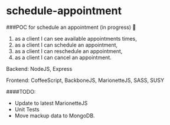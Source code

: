 schedule-appointment
====================

###POC for schedule an appointment (in progress) :beers:
1. as a client I can see available appointments times,
2. as a client I can schedule an appointment,
3. as a client I can reschedule an appointment,
4. as a client I can  cancel an appointment.


Backend: NodeJS, Express

Frontend: CoffeeScript, BackboneJS, MarionetteJS, SASS, SUSY


####TODO:
+ Update to latest MarionetteJS
+ Unit Tests
+ Move mackup data to MongoDB.

